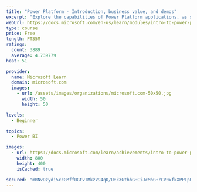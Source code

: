 ```yaml
---
title: "Power Platform - Introduction, business value, and demos"
excerpt: "Explore the capabilities of Power Platform applications, as seen in demonstrations and customer case studies."
webUrl: https://docs.microsoft.com/en-us/learn/modules/intro-to-power-platform-mba/
type: course
price: Free
length: PT35M
ratings:
  count: 3889
  average: 4.739779
heat: 51

provider:
  name: Microsoft Learn
  domain: microsoft.com
  images:
    - url: /assets/images/organizations/microsoft.com-50x50.jpg
      width: 50
      height: 50

levels:
  - Beginner

topics:
  - Power BI

images:
  - url: https://docs.microsoft.com/learn/achievements/intro-to-power-platform-social.png
    width: 800
    height: 400
    isCached: true

secured: "mRNvDzydi5ccGMffDGtvTMkzV94qO/URkXGthhGHCiJcMhG+rCV0xfkXPPIpR0XnhSDQN03egRzm1RgQwjUvufA2JVPLQ9ylK0xM8hNE7rBYQY9JCjkUCKMdBqEHrWOiPIOCNHyRy8ogVnLivGKD+hsaR+V0q8bQUuB5Ix0MG8jw/ER4iCxij+7eWouxkPPO02rrXyaiywtoTq5P095Gt7Z+4Oph3SU5M7WLhmJ2TVaZ7n8N85LlkYHcJ0xqrOddn8afV8XpNP0yN3Y6wGM2ocjR9i/9LrvlnGOxaSodbLSX6HBHPVin36OK5yfJgR4kypTOAldRqhMJ2NzspQ0RNO7gd17zHjTVRBASYIXRGBNH9aVo2qUuFaow/ShTB2g1oqgJqVisC3HQzkQDpYzLyGNNzTgXNOUytbpTZ0uemNA=;OMfWu+OWiHGEeZIchVYsYw=="
---
```


